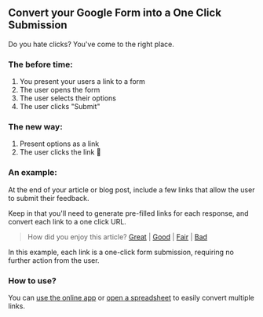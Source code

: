 ## Convert your Google Form into a One Click Submission
Do you hate clicks?  You've come to the right place.

### The before time:
1. You present your users a link to a form
2. The user opens the form
3. The user selects their options
4. The user clicks "Submit"

### The new way:
1. Present options as a link
2. The user clicks the link 🤯

### An example:
At the end of your article or blog post, include a few links that allow the user to submit their feedback.

Keep in that you'll need to generate pre-filled links for each response, and convert each link to a one click URL.

> How did you enjoy this article?  [Great]() | [Good]() | [Fair]() | [Bad]()

In this example, each link is a one-click form submission, requiring no further action from the user.

### How to use?
You can [use the online app](https://jeffreywyman.github.io/one-click-google-form/) or [open a spreadsheet](https://docs.google.com/spreadsheets/d/1X4xG1w7yLwAPTJH6ywIOVUoa1wZTorCCVXb92U8YBKE/copy) to easily convert multiple links.
